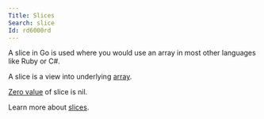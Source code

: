 ```yaml
---
Title: Slices
Search: slice
Id: rd6000rd
---
```

A slice in Go is used where you would use an array in most other languages like Ruby or C#.

A slice is a view into underlying [array](rd60004c).

[Zero value](6069) of slice is nil.

Learn more about [slices](733).
